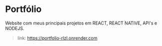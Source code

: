# Portfólio

Website com meus principais projetos em REACT, REACT NATIVE, API's e NODEJS.

>link: https://portfolio-rlzl.onrender.com